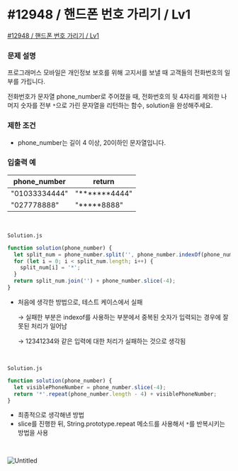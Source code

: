 # #12948 / 핸드폰 번호 가리기 / Lv1

[#12948 / 핸드폰 번호 가리기 / Lv1](https://school.programmers.co.kr/learn/courses/30/lessons/12948)

### **문제 설명**

프로그래머스 모바일은 개인정보 보호를 위해 고지서를 보낼 때 고객들의 전화번호의 일부를 가립니다.

전화번호가 문자열 phone_number로 주어졌을 때, 전화번호의 뒷 4자리를 제외한 나머지 숫자를 전부 `*`으로 가린 문자열을 리턴하는 함수, solution을 완성해주세요.

### 제한 조건

- phone_number는 길이 4 이상, 20이하인 문자열입니다.

### 입출력 예

| phone_number | return |
| --- | --- |
| "01033334444" | "*******4444" |
| "027778888" | "*****8888" |

<br>

`Solution.js`

```jsx
function solution(phone_number) {
  let split_num = phone_number.split('', phone_number.indexOf(phone_number.slice(-4)));
  for (let i = 0; i < split_num.length; i++) {
    split_num[i] = '*';
  }
  return split_num.join('') + phone_number.slice(-4);
}
```

- 처음에 생각한 방법으로, 테스트 케이스에서 실패  

  → 실패한 부분은 indexof를 사용하는 부분에서 중복된 숫자가 입력되는 경우에 잘못된 처리가 일어남

  → 12341234와 같은 입력에 대한 처리가 실패하는 것으로 생각됨

<br>

`Solution.js`

```jsx
function solution(phone_number) {
  let visiblePhoneNumber = phone_number.slice(-4);
  return '*'.repeat(phone_number.length - 4) + visiblePhoneNumber;
}
```

- 최종적으로 생각해낸 방법
- slice를 진행한 뒤, String.prototype.repeat 메소드를 사용해서 `*`를 반복시키는 방법을 사용

<br>

![Untitled](https://github.com/Yu-Jaeyoung/algorithm/assets/109587069/409f2a7b-0072-45b7-a4af-eb503a8d0d53)
